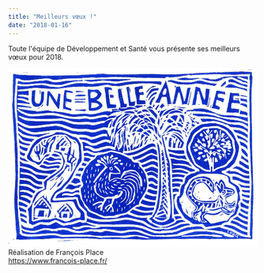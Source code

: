```yaml
---
title: "Meilleurs vœux !"
date: "2018-01-16"
---
```


Toute l'équipe de Développement et Santé vous présente ses meilleurs vœux pour 2018.

![](v_2018.jpg)  
Réalisation de François Place  
<a href="https://www.francois-place.fr/" target="_blank" rel="noopener"><https://www.francois-place.fr/></a>
